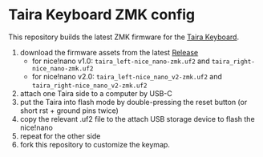 # Taira Keyboard ZMK config

This repository builds the latest ZMK firmware for the [Taira Keyboard](https://github.com/strayer/taira-keyboard).

1. download the firmware assets from the latest [Release](https://github.com/strayer/taira-keyboard-zmk-config/releases/latest)
   - for nice!nano v1.0: `taira_left-nice_nano-zmk.uf2` and `taira_right-nice_nano-zmk.uf2` 
   - for nice!nano v2.0: `taira_left-nice_nano_v2-zmk.uf2` and `taira_right-nice_nano_v2-zmk.uf2` 
2. attach one Taira side to a computer by USB-C
3. put the Taira into flash mode by double-pressing the reset button (or short rst + ground pins twice) 
4. copy the relevant .uf2 file to the attach USB storage device to flash the nice!nano
5. repeat for the other side
6. fork this repository to customize the keymap.
